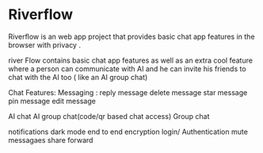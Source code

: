 # Riverflow
Riverflow is an web app project that provides basic chat app features in the browser with privacy . 

river Flow contains basic chat app features as well as an extra cool feature where a person can communicate with AI and he can invite his friends to chat with the AI too ( like an AI group chat)

Chat Features:
Messaging :
  reply message
  delete message
  star message
  pin message
  edit message

AI chat 
AI group chat(code/qr based chat access)
Group chat 

notifications
dark mode
end to end encryption 
login/ Authentication
mute messagaes
share
forward
